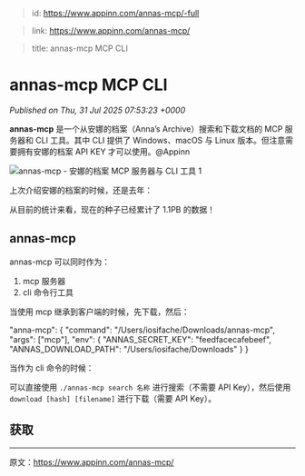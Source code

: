> id: https://www.appinn.com/annas-mcp/-full

> link: https://www.appinn.com/annas-mcp/

> title: annas-mcp MCP CLI

# annas-mcp MCP CLI
_Published on Thu, 31 Jul 2025 07:53:23 +0000_

**annas-mcp** 是一个从安娜的档案（Anna’s Archive）搜索和下载文档的 MCP 服务器和 CLI 工具。其中 CLI 提供了 Windows、macOS 与 Linux 版本。但注意需要拥有安娜的档案 API KEY 才可以使用。@Appinn

![annas-mcp - 安娜的档案 MCP 服务器与 CLI 工具 1](https://do-cdn.appinn.com/static3/images/2025/07/Copy-of-appinn-homework-2025-07-31T152520.670.jpg "annas-mcp - 安娜的档案 MCP 服务器与 CLI 工具 1")

上次介绍安娜的档案的时候，还是去年：

从目前的统计来看，现在的种子已经累计了 1.1PB 的数据！

annas-mcp
---------

annas-mcp 可以同时作为：

1.  mcp 服务器
2.  cli 命令行工具

当使用 mcp 继承到客户端的时候，先下载，然后：

"anna-mcp": {
    "command": "/Users/iosifache/Downloads/annas-mcp",
    "args": \["mcp"\],
    "env": {
        "ANNAS\_SECRET\_KEY": "feedfacecafebeef",
        "ANNAS\_DOWNLOAD\_PATH": "/Users/iosifache/Downloads"
    }
}

当作为 cli 命令的时候：

可以直接使用 `./annas-mcp search 名称` 进行搜索（不需要 API Key），然后使用 `download [hash] [filename]` 进行下载（需要 API Key）。

获取
--

* * *

原文：https://www.appinn.com/annas-mcp/
